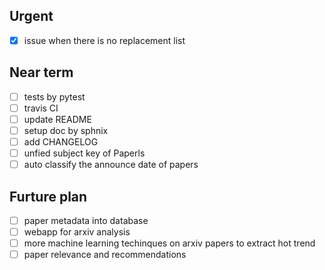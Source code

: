 ## Urgent

- [x] issue when there is no replacement list

## Near term

- [ ] tests by pytest
- [ ] travis CI
- [ ] update README
- [ ] setup doc by sphnix
- [ ] add CHANGELOG
- [ ] unfied subject key of Paperls
- [ ] auto classify the announce date of papers

## Furture plan

- [ ] paper metadata into database
- [ ] webapp for arxiv analysis
- [ ] more machine learning techinques on arxiv papers to extract hot trend
- [ ] paper relevance and recommendations